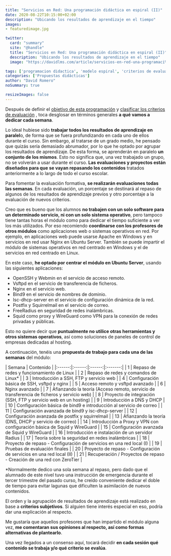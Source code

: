 ```yaml
---
title: "Servicios en Red: Una programación didáctica en espiral (II)"
date: 2020-08-22T10:15:00+02:00
description: "Ubicando los resultados de aprendizaje en el tiempo"
images:
- featuredimage.jpg

twitter:
  card: "summary"
  site: "@handle"
  title: "Servicios en Red: Una programación didáctica en espiral (II)"
  description: "Ubicando los resultados de aprendizaje en el tiempo"
  image: "https://davidlms.com/article/servicios-en-red-una-programaci%C3%B3n-did%C3%A1ctica-en-espiral-ii/featuredimage.jpg"

tags: ['programacion didactica', 'modelo espiral', 'criterios de evaluacion', 'contenidos', 'temporalización', 'servicios en red']
categories: ['Propuestas didácticas']
author: "David Romero"
noSummary: true

resizeImages: false
---
```

Después de definir el  [objetivo de esta programación](https://davidlms.com/article/girando-alrededor-del-aprendizaje-una-programaci%C3%B3n-did%C3%A1ctica-en-espiral/)  y  [clasificar los criterios de evaluación](https://davidlms.com/article/servicios-en-red-una-programaci%C3%B3n-did%C3%A1ctica-en-espiral/) , toca desglosar en términos generales **a qué vamos a dedicar cada semana**.

Lo ideal hubiese sido **trabajar todos los resultados de aprendizaje en paralel**o, de forma que se fuera profundizando en cada uno de ellos durante el curso. Sin embargo, al tratarse de un grado medio, he pensado que quizás sería demasiado abrumador, por lo que he optado por agrupar los resultados de aprendizaje. De esta forma, se aprenderán en paralelo **un conjunto de los mismos**. Esto no significa que, una vez trabajado un grupo, no se volverán a usar durante el curso. **Las evaluaciones y proyectos están diseñados para que se vayan repasando los contenidos** tratados anteriormente a lo largo de todo el curso escolar.

Para fomentar la evaluación formativa, **se realizarán evaluaciones todas las semanas**. En cada evaluación, un porcentaje se destinará al repaso de algunos de los resultados de aprendizaje previos y otro porcentaje a la evaluación de nuevos criterios.

Creo que es bueno que los alumnos **no trabajen con un solo software para un determinado servicio, ni con un solo sistema operativo**, pero tampoco tiene tantas horas el módulo como para dedicar el tiempo suficiente a ver los más utilizados. Por eso recomiendo **coordinarse con los profesores de otros módulos** como aplicaciones web o sistemas operativos en red. Por ejemplo, en aplicaciones web puede usarse Apache en Windows y en servicios en red usar Nginx en Ubuntu Server. También se puede impartir el módulo de sistemas operativos en red centrado en Windows y el de servicios en red centrado en Linux.

En este caso, **he optado por centrar el módulo en Ubuntu Server**, usando las siguientes aplicaciones:
* OpenSSH y Webmin en el servicio de acceso remoto.
* Vsftpd en el servicio de transferencia de ficheros.
* Nginx en el servicio web.
* Bind9 en el servicio de nombres de dominio.
* Isc-dhcp-server en el servicio de configuración dinámica de la red.
* Postfix y Squirrelmail en el servicio de correo.
* FreeRadius en seguridad de redes inalámbricas.
* Squid como proxy y WireGuard como VPN para la conexión de redes privadas y públicas.

Esto no quiere decir que **puntualmente no utilice otras herramientas y otros sistemas operativos**, así como soluciones de paneles de control de empresas dedicadas al hosting.

A continuación, tenéis una **propuesta de trabajo para cada una de las semanas** del módulo:

| Semana | Contenido |
|:------:|:------:|:------:|:-------:|
|   1   |   Repaso de redes y funcionamiento de Linux   |
|   2   |   Repaso de redes y comandos de Linux*   |
|   3   |   Introducción a SSH, FTP y servicio web   |
|   4   |   Configuración básica de SSH, vsftpd y nginx   |
|   5  |   Acceso remoto y vsftpd avanzado   |
|   6   |   Nginx avanzado   |
|   7   |   Afianzando la teoría (Acceso remoto, servicio de transferencia de ficheros y servicio web)   |
|   8   |   Proyecto de integración (SSH, FTP y servicio web en un hosting)   |
|   9   |   Introducción a DNS y DHCP   |
|   10   |   Configuración básica de bind9 e introducción al servicio de correo   |
|   11   |   Configuración avanzada de bind9 y isc-dhcp-server   |
|   12   |   Configuración avanzada de postfix y squirrelmail   |
|   13   |   Afianzando la teoría (DNS, DHCP y servicio de correo)   |
|   14   |   Introducción a Proxy y VPN con configuración básica de Squid y  WireGuard   |
|   15   |   Configuración avanzada de Squid y WireGuard   |
|   16   |   Introducción e instalación de un servidor Radius   |
|   17   |   Teoría sobre la seguridad en redes inalámbricas   |
|   18   |   Proyecto de repaso - Configuración de servicios en una red local (I)   |
|   19   |   Pruebas de evaluación finales   |
|   20   |   Proyecto de repaso - Configuración de servicios en una red local (II)   |
|   21   |   Recuperación / Proyectos de repaso - Creación de una red con ZeroTier   |

*Normalmente dedico una sola semana al repaso, pero dado que el alumnado de este nivel tuvo una instrucción de emergencia durante el tercer trimestre del pasado curso, he creído conveniente dedicar el doble de tiempo para evitar lagunas que dificulten la asimilación de nuevos contenidos.

El orden y la agrupación de resultados de aprendizaje está realizado en base a **criterios subjetivos**. Si alguien tiene interés especial en eso, podría dar una explicación al respecto.

Me gustaría que aquellos profesores que han impartido el módulo alguna vez, **me comentaran sus opiniones al respecto, así como formas alternativas de plantearlo**.

Una vez llegados a un consenso aquí, tocará decidir **en cada sesión qué contenido se trabaja y/o qué criterio se evalúa**.


